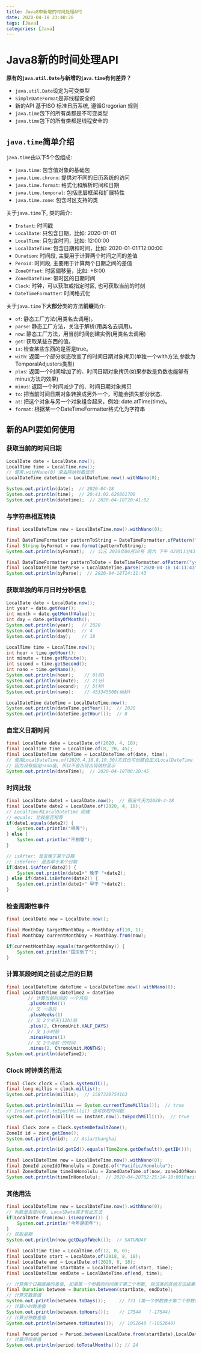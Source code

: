 ```yaml
---
title: Java8中新增的时间处理API
date: 2020-04-18 23:40:28
tags: [Java]
categories: [Java]
---
```


# Java8新的时间处理API
**原有的`java.util.Date`与新增的`java.time`有何差异？**
- `java.util.Date`设定为可变类型
- `SimpleDateFormat`是非线程安全的
- 新的API 基于ISO 标准日历系统, 遵循Gregorian 规则
- `java.time`包下的所有类都是不可变类型
- `java.time`包下的所有类都是线程安全的

## `java.time`简单介绍

`java.time`由以下5个包组成:
- `java.time`: 包含值对象的基础包
- `java.time.chrono`: 提供对不同的日历系统的访问
- `java.time.format`: 格式化和解析时间和日期
- `java.time.temporal`: 包括底层框架和扩展特性
- `java.time.zone`: 包含时区支持的类

关于`java.time`下, 类的简介:
- `Instant`: 时间戳
- `LocalDate`: 只包含日期，比如: 2020-01-01
- `LocalTime`: 只包含时间，比如: 12:00:00
- `LocalDateTime`: 包含日期和时间，比如: 2020-01-01T12:00:00
- `Duration`: 时间段, 主要用于计算两个时间之间的差值
- `Peroid`: 时间段, 主要用于计算两个日期之间的差值
- `ZoneOffset`: 时区偏移量，比如: +8:00
- `ZonedDateTime`: 带时区的日期时间
- `Clock`: 时钟，可以获取或指定时区, 也可获取当前的时刻
- `DateTimeFormatter`: 时间格式化

关于`java.time`下**大部分**类的方法**前缀**简介:
- `of`: 静态工厂方法(用类名去调用)。
- `parse`: 静态工厂方法，关注于解析(用类名去调用)。
- `now`: 静态工厂方法，用当前时间创建实例(用类名去调用)
- `get`: 获取某些东西的值。
- `is`: 检查某些东西的是否是true。
- `with`: 返回一个部分状态改变了的时间日期对象拷贝(单独一个with方法,参数为TemporalAdjusters类型)
- `plus`: 返回一个时间增加了的、时间日期对象拷贝(如果参数是负数也能够有minus方法的效果)
- `minus`: 返回一个时间减少了的、时间日期对象拷贝
- `to`: 把当前时间日期对象转换成另外一个，可能会损失部分状态.
- `at`: 把这个对象与另一个对象组合起来，例如: date.atTime(time)。
- `format`: 根据某一个DateTimeFormatter格式化为字符串

<!-- more -->

## 新的API要如何使用

### 获取当前的时间日期
```java
LocalDate date = LocalDate.now();
LocalTime time = LocalTime.now();
// 使用.withNano(0) 来去除纳秒数显示
LocalDateTime datetime = LocalDateTime.now().withNano(0);

System.out.println(date);  // 2020-04-18
System.out.println(time);  // 20:41:02.626861700
System.out.println(datetime);  // 2020-04-18T20:41:02
```

### 与字符串相互转换
```java
final LocalDateTime now = LocalDateTime.now().withNano(0);

final DateTimeFormatter patternToString = DateTimeFormatter.ofPattern("G yyyy年MM月dd号 E a hh时mm分ss秒");
final String byFormat = now.format(patternToString);
System.out.println(byFormat);  // 公元 2020年04月18号 周六 下午 02时11分43秒

final DateTimeFormatter patternToDate = DateTimeFormatter.ofPattern("yyyy-MM-dd HH:mm:ss");
final LocalDateTime byParse = LocalDateTime.parse("2020-04-18 14:11:43", patternToDate);
System.out.println(byParse);  // 2020-04-18T14:11:43
```

### 获取单独的年月日时分秒信息
```java
LocalDate date = LocalDate.now();
int year = date.getYear();
int month = date.getMonthValue();
int day = date.getDayOfMonth();
System.out.println(year);   // 2020
System.out.println(month);  // 4
System.out.println(day);    // 18

LocalTime time = LocalTime.now();
int hour = time.getHour();
int minute = time.getMinute();
int second = time.getSecond();
int nano = time.getNano();
System.out.println(hour);    // 8(时)
System.out.println(minute);  // 2(分)
System.out.println(second);  // 5(秒)
System.out.println(nano);    // 453345500(纳秒)

LocalDateTime dateTime = LocalDateTime.now();
System.out.println(dateTime.getYear());  // 2020
System.out.println(dateTime.getHour());  // 8
```

### 自定义日期时间
```java
final LocalDate date = LocalDate.of(2020, 4, 18);
final LocalTime time = LocalTime.of(8, 20, 45);
final LocalDateTime dateTime = LocalDateTime.of(date, time);
// 使用LocalDateTime.of(2020,4,18,8,10,30)方式也可创建自定义LocalDateTime
// 因为没有指定nano值, 所以不会出现出现纳秒显示
System.out.println(dateTime);  // 2020-04-18T08:20:45 
```

### 时间比较
```java
final LocalDate date1 = LocalDate.now();  // 假设今天为2020-4-18
final LocalDate date2 = LocalDate.of(2020, 4, 18);
// LocalTime和LocalDateTime 同理
// equals: 比较是否相等
if(date1.equals(date2)) {
    System.out.println("相等");
} else {
    System.out.println("不相等");
}

// isAfter: 是否晚于某个日期
// isBefore: 是否早于某个日期
if(date1.isAfter(date2)) {
    System.out.println(date1+" 晚于 "+date2);
} else if(date1.isBefore(date2)) {
    System.out.println(date1+" 早于 "+date2);
}
```

### 检查周期性事件
```java
final LocalDate now = LocalDate.now();

final MonthDay targetMonthDay = MonthDay.of(10, 1);
final MonthDay currentMonthDay = MonthDay.from(now);

if(currentMonthDay.equals(targetMonthDay)) {
    System.out.println("国庆到了");
}
```

### 计算某段时间之前或之后的日期
```java
final LocalDateTime dateTime = LocalDateTime.now().withNano(0);
final LocalDateTime dateTime2 = dateTime
        // 计算当前时间的 一个月后
        .plusMonths(1)
        // 又 一周后
        .plusWeeks(1)
        // 又 2个半天(12h)后
        .plus(2, ChronoUnit.HALF_DAYS)
        // 又 1小时前
        .minusHours(1)
        // 又 2个月前 的时间
        .minus(2, ChronoUnit.MONTHS);
System.out.println(dateTime2);
```

### Clock 时钟类的用法
```java
final Clock clock = Clock.systemUTC();
final long millis = clock.millis();
System.out.println(millis);  // 1587320754163

System.out.println(millis == System.currentTimeMillis());  // true
// Instant.now().toEpochMilli() 也可获取时间戳
System.out.println(millis == Instant.now().toEpochMilli());  // true

final Clock zone = Clock.systemDefaultZone();
ZoneId id = zone.getZone();
System.out.println(id);  // Asia/Shanghai

System.out.println(id.getId().equals(TimeZone.getDefault().getID()));  // true

final LocalDateTime now = LocalDateTime.now().withNano(0);
final ZoneId zoneIdOfHonolulu = ZoneId.of("Pacific/Honolulu");
final ZonedDateTime timeInHonolulu = ZonedDateTime.of(now, zoneIdOfHonolulu);
System.out.println(timeInHonolulu);  // 2020-04-20T02:25:24-10:00[Pacific/Honolulu]
```

### 其他用法
```java
final LocalDateTime now = LocalDateTime.now().withNano(0);
// 判断是否是闰年, LocalDate类才有此方法
if(LocalDate.from(now).isLeapYear()) {
    System.out.println("今年是闰年");
}
// 获取星期
System.out.println(now.getDayOfWeek());  // SATURDAY

final LocalTime time = LocalTime.of(12, 0, 0);
final LocalDate start = LocalDate.of(2018, 8, 18);
final LocalDate end = LocalDate.of(2020, 8, 18);
final LocalDateTime startDate = LocalDateTime.of(start, time);
final LocalDateTime endDate = LocalDateTime.of(end, time);

// 计算两个日期直接的差值, 如果第一个参数的时间晚于第二个参数, 则该类的其他方法结果会返回负数
final Duration between = Duration.between(startDate, endDate);
// 计算天数差值
System.out.println(between.toDays());     // 731 (第一个参数晚于第二个参数则会返回负数-731)
// 计算小时数差值
System.out.println(between.toHours());    // 17544   (-17544)
// 计算分钟数差值
System.out.println(between.toMinutes());  // 1052640 (-1052640)

final Period period = Period.between(LocalDate.from(startDate),LocalDate.from(endDate));
// 计算月份差值
System.out.println(period.toTotalMonths()); // 24
```
